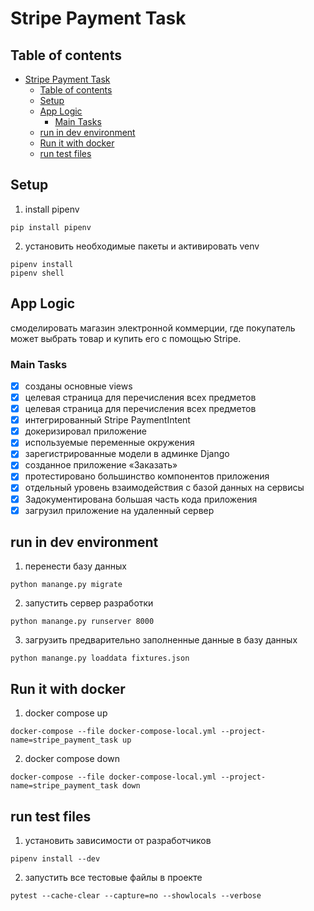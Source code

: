 # Stripe Payment Task

## Table of contents
- [Stripe Payment Task](#stripe-payment-task)
  - [Table of contents](#table-of-contents)
  - [Setup](#setup)
  - [App Logic](#app-logic)
    - [Main Tasks](#main-tasks)
  - [run in dev environment](#run-in-dev-environment)
  - [Run it with docker](#run-it-with-docker)
  - [run test files](#run-test-files)

## Setup
1. install pipenv 
```
pip install pipenv
```
2. установить необходимые пакеты и активировать venv
```
pipenv install
pipenv shell
```

## App Logic
смоделировать магазин электронной коммерции, где покупатель может выбрать товар и купить его с помощью Stripe.

### Main Tasks
- [x] созданы основные views 
- [x] целевая страница для перечисления всех предметов
- [x] целевая страница для перечисления всех предметов
- [x] интегрированный Stripe PaymentIntent
- [x] докеризировал приложение
- [x] используемые переменные окружения
- [x] зарегистрированные модели в админке Django
- [x] созданное приложение «Заказать»
- [x] протестировано большинство компонентов приложения
- [x] отдельный уровень взаимодействия с базой данных на сервисы
- [x] Задокументирована большая часть кода приложения
- [x] загрузил приложение на удаленный сервер

## run in dev environment

1. перенести базу данных
```
python manange.py migrate
```
2. запустить сервер разработки
```
python manange.py runserver 8000
```
3. загрузить предварительно заполненные данные в базу данных
```
python manange.py loaddata fixtures.json
```


## Run it with docker
1. docker compose up
```
docker-compose --file docker-compose-local.yml --project-name=stripe_payment_task up
```
2. docker compose down
```
docker-compose --file docker-compose-local.yml --project-name=stripe_payment_task down
```

## run test files
1. установить зависимости от разработчиков
```
pipenv install --dev
```
2. запустить все тестовые файлы в проекте
```
pytest --cache-clear --capture=no --showlocals --verbose
```